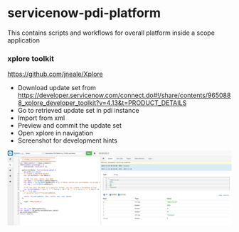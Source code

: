 # servicenow-pdi-platform
This contains scripts and workflows for overall platform inside a scope application

### xplore toolkit
https://github.com/jneale/Xplore

* Download update set from https://developer.servicenow.com/connect.do#!/share/contents/9650888_xplore_developer_toolkit?v=4.13&t=PRODUCT_DETAILS
* Go to retrieved update set in pdi instance
* Import from xml
* Preview and commit the update set
* Open xplore in navigation
* Screenshot for development hints

![Alt text](images/xplore.png)